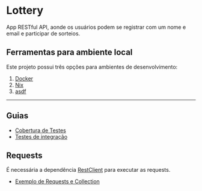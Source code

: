 # Lottery
App RESTful API, aonde os usuários podem se registrar com um nome e email e participar de sorteios.


## Ferramentas para ambiente local

Este projeto possui três opções para ambientes de desenvolvimento:

1. [Docker](./guides/local/docker.md)
2. [Nix](./guides/local/nix.md)
3. [asdf](./guides/local/asdf.md)

---

## Guias

- [Cobertura de Testes](./guides/test_coverage.md)
- [Testes de integração](./guides/integration_tests.md)

## Requests

É necessária a dependência [RestClient](https://marketplace.visualstudio.com/items?itemName=humao.rest-client) para executar as requests.

- [Exemplo de Requests e Collection](./requests.http)
